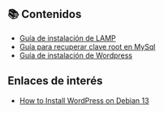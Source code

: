 ## 📚 Contenidos

* [Guía de instalación de LAMP](00_LAMP.md)
* [Guía para recuperar clave root en MySql](001_mysql_clave_root.md)
* [Guía de instalación de Wordpress](01_Wordpress.md)


## Enlaces de interés

* [How to Install WordPress on Debian 13](https://www.rosehosting.com/blog/how-to-install-wordpress-on-debian-13/)
